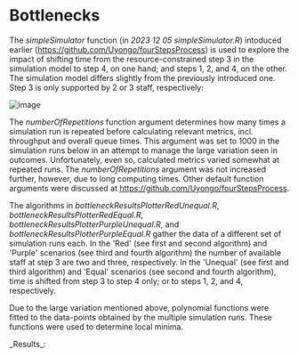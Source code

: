 # Bottlenecks

The _simpleSimulator_ function (in _2023 12 05 simpleSimulator.R_) intoduced earlier (https://github.com/Uyongo/fourStepsProcess) is used to explore the impact of shifting time from the resource-constrained step 3 in the simulation model to step 4, on one hand; and steps 1, 2, and 4, on the other. The simulation model differs slightly from the previously introduced one. Step 3 is only supported by 2 or 3 staff, respectively:

  ![image](https://github.com/Uyongo/bottlenecks/assets/53852545/dbde01bb-2338-4ac0-a7bd-8c286782d159)

The _numberOfRepetitions_ function argument determines how many times a simulation run is repeated before calculating relevant metrics, incl. throughput and overall queue times. This argument was set to 1000 in the simulation runs below in an attempt to manage the large variation seen in outcomes. Unfortunately, even so, calculated metrics varied somewhat at repeated runs. The _numberOfRepetitions_ argument was not increased further, however, due to long computing times. Other default function arguments were discussed at https://github.com/Uyongo/fourStepsProcess. 

The algorithms in _bottleneckResultsPlotterRedUnequal.R_, _bottleneckResultsPlotterRedEqual.R_, _bottleneckResultsPlotterPurpleUnequal.R_, and _bottleneckResultsPlotterPurpleEqual.R_ gather the data of a different set of simulation runs each. In the 'Red' (see first and second algorithm) and 'Purple' scenarios (see third and fourth algorithm) the number of available staff at step 3 are two and three, respectively. In the 'Unequal' (see first and third algorithm) and 'Equal' scenarios (see second and fourth algorithm), time is shifted from step 3 to step 4 only; or to steps 1, 2, and 4, respectively.

Due to the large variation mentioned above, polynomial functions were fitted to the data-points obtained by the multiple simulation runs. These functions were used to determine local minima.

\_Results\_:


